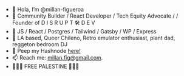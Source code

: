 - 👋 Hola, I’m @millan-figueroa
- 🌈 Community Builder / React Developer / Tech Equity Advocate /  / Founder of D I S R U P T 🛠 D E V 
- 🌱 JS / React / Postgres / Tailwind / Gatsby / WP / Express
- 💜 LA based, Queer Chileno, Retro emulator enthusiast, plant dad, reggeton bedroom DJ
- 📢 Peep my Hashnode [here!](k0secha.hashnode.dev)
- 📫 Reach me: millan.fig@gmail.com.
- 🍉🍉🍉 FREE PALESTINE 🍉🍉🍉

<!---
millan-figueroa/millan-figueroa is a ✨ special ✨ repository because its `README.md` (this file) appears on your GitHub profile.
You can click the Preview link to take a look at your changes.
--->
